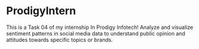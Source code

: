 # ProdigyIntern
This is a Task 04 of my internship In Prodigy Infotech! Analyze and visualize sentiment patterns in social media data to understand public opinion and attitudes towards specific topics or brands. 

